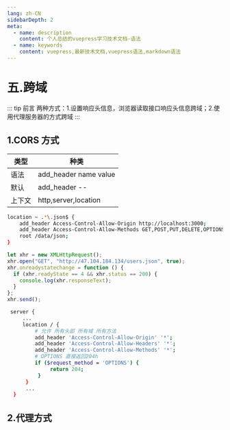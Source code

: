 ```yaml
---
lang: zh-CN
sidebarDepth: 2
meta:
  - name: description
    content: 个人总结的vuepress学习技术文档-语法
  - name: keywords
    content: vuepress,最新技术文档,vuepress语法,markdown语法
---
```


# 五.跨域

::: tip 前言
两种方式：1.设置响应头信息，浏览器读取接口响应头信息跨域；2.使用代理服务器的方式跨域
:::

## 1.CORS 方式

| 类型   | 种类                  |
| ------ | --------------------- |
| 语法   | add_header name value |
| 默认   | add_header --         |
| 上下文 | http,server,location  |

```bash
location ~ .*\.json$ {
    add_header Access-Control-Allow-Origin http://localhost:3000;
    add_header Access-Control-Allow-Methods GET,POST,PUT,DELETE,OPTIONS;
    root /data/json;
}
```

```js
let xhr = new XMLHttpRequest();
xhr.open("GET", "http://47.104.184.134/users.json", true);
xhr.onreadystatechange = function () {
  if (xhr.readyState == 4 && xhr.status == 200) {
    console.log(xhr.responseText);
  }
};
xhr.send();
```
```sh
 server {
     ...
     location / {
         # 允许 所有头部 所有域 所有方法
         add_header 'Access-Control-Allow-Origin' '*';
         add_header 'Access-Control-Allow-Headers' '*';
         add_header 'Access-Control-Allow-Methods' '*';
         # OPTIONS 直接返回204h
         if ($request_method = 'OPTIONS') {
              return 204;
          }
      }
      ...
  }
```
## 2.代理方式

